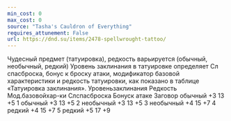 ```yaml
---
min_cost: 0
max_cost: 0
source: "Tasha's Cauldron of Everything"
requires_attunement: False
url: https://dnd.su/items/2478-spellwrought-tattoo/
---
```


Чудесный предмет (татуировка), редкость варьируется (обычный, необычный, редкий)
Уровень заклинания в татуировке определяет Сл спасброска, бонус к броску атаки, модификатор базовой характеристики и редкость татуировки, как показано в таблице «Татуировка заклинания».
Уровеньзаклинания
Редкость
Мод.базовойхар-ки
Слспасброска
Бонуск атаке
Заговор
обычный
+3
13
+5
1
обычный
+3
13
+5
2
необычный
+3
13
+5
3
необычный
+4
15
+7
4
редкий
+4
15
+7
5
редкий
+5
17
+9